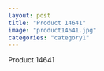 ```yaml
---
layout: post
title: "Product 14641"
image: "product14641.jpg"
categories: "category1"
---
```

Product 14641
